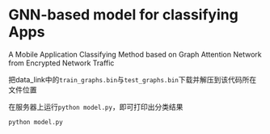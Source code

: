 # GNN-based model for classifying Apps
A Mobile Application Classifying Method based on Graph Attention Network from Encrypted Network Traffic

把data_link中的`train_graphs.bin`与`test_graphs.bin`下载并解压到该代码所在文件位置

在服务器上运行`python model.py`，即可打印出分类结果

`python model.py`
